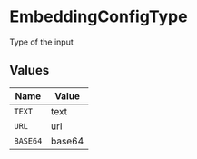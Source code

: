 # EmbeddingConfigType

Type of the input


## Values

| Name     | Value    |
| -------- | -------- |
| `TEXT`   | text     |
| `URL`    | url      |
| `BASE64` | base64   |